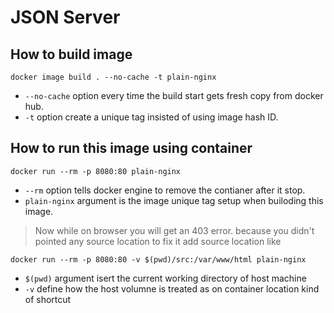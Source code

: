 # JSON Server

## How to build image

```shell
docker image build . --no-cache -t plain-nginx
```
* `--no-cache` option every time the build start gets fresh copy from docker hub. 
* `-t` option create a unique tag insisted of using image hash ID.

## How to run this image using container

```shell
docker run --rm -p 8080:80 plain-nginx
```
* `--rm` option tells docker engine to remove the contianer after it stop.
* `plain-nginx` argument is the image unique tag setup when builoding this image.

> Now while on browser you will get an 403 error. because you didn't pointed any source location to fix it add source location like

```shell
docker run --rm -p 8080:80 -v $(pwd)/src:/var/www/html plain-nginx
```
* `$(pwd)` argument isert the current working directory of host machine
* `-v` define how the host volumne is treated as on container location kind of shortcut
